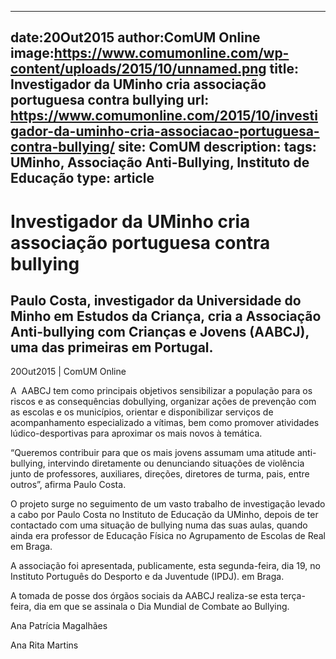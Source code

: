 
---
date:20Out2015
author:ComUM Online
image:https://www.comumonline.com/wp-content/uploads/2015/10/unnamed.png
title: Investigador da UMinho cria associação portuguesa contra bullying
url: https://www.comumonline.com/2015/10/investigador-da-uminho-cria-associacao-portuguesa-contra-bullying/
site: ComUM
description: 
tags: UMinho, Associação Anti-Bullying, Instituto de Educação
type: article
---


# Investigador da UMinho cria associação portuguesa contra bullying

## Paulo Costa, investigador da Universidade do Minho em Estudos da Criança, cria a Associação Anti-bullying com Crianças e Jovens (AABCJ), uma das primeiras em Portugal.

20Out2015 | ComUM Online

A  AABCJ tem como principais objetivos sensibilizar a população para os riscos e as consequências dobullying, organizar ações de prevenção com as escolas e os municípios, orientar e disponibilizar serviços de acompanhamento especializado a vítimas, bem como promover atividades lúdico-desportivas para aproximar os mais novos à temática.

“Queremos contribuir para que os mais jovens assumam uma atitude anti-bullying, intervindo diretamente ou denunciando situações de violência junto de professores, auxiliares, direções, diretores de turma, pais, entre outros”, afirma Paulo Costa.

O projeto surge no seguimento de um vasto trabalho de investigação levado a cabo por Paulo Costa no Instituto de Educação da UMinho, depois de ter contactado com uma situação de bullying numa das suas aulas, quando ainda era professor de Educação Física no Agrupamento de Escolas de Real em Braga.

A associação foi apresentada, publicamente, esta segunda-feira, dia 19, no Instituto Português do Desporto e da Juventude (IPDJ). em Braga.

A tomada de posse dos órgãos sociais da AABCJ realiza-se esta terça-feira, dia em que se assinala o Dia Mundial de Combate ao Bullying.



Ana Patrícia Magalhães

Ana Rita Martins

